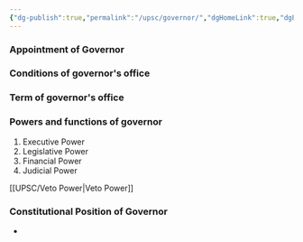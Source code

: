 ```yaml
---
{"dg-publish":true,"permalink":"/upsc/governor/","dgHomeLink":true,"dgPassFrontmatter":false}
---
```


### Appointment of Governor 
### Conditions of governor's office
### Term of governor's office
### Powers and functions of governor 
1. Executive Power
2. Legislative Power
3. Financial Power
4. Judicial Power


[[UPSC/Veto Power|Veto Power]]

### Constitutional Position of Governor 
- 